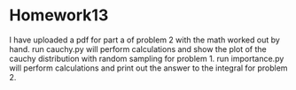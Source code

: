 # Homework13
I have uploaded a pdf for part a of problem 2 with the math worked out by hand.
run cauchy.py will perform calculations and show the plot of the cauchy distribution with random sampling for problem 1.
run importance.py will perform calculations and print out the answer to the integral for problem 2.
